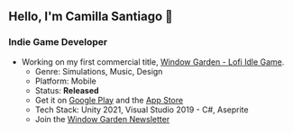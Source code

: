 ## Hello, I'm Camilla Santiago :wave:

### Indie Game Developer

* Working on my first commercial title, [Window Garden - Lofi Idle Game](https://cloverfigames.com). 
  * Genre: Simulations, Music, Design
  * Platform: Mobile
  * Status: **Released** 
  * Get it on [Google Play](https://play.google.com/store/apps/details?id=com.cloverfi.windowgarden) and the [App Store](https://apps.apple.com/us/app/window-garden-lofi-idle-game/id6473402739)
  * Tech Stack: Unity 2021, Visual Studio 2019 - C#, Aseprite
  * Join the [Window Garden Newsletter](https://cloverfigames.com/newsletter.html)
